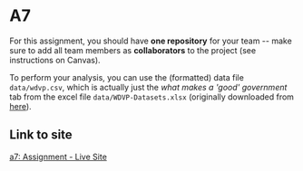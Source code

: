 # A7
For this assignment, you should have **one repository** for your team -- make sure to add all team members as **collaborators** to the project (see instructions on Canvas).

To perform your analysis, you can use the (formatted) data file `data/wdvp.csv`, which is actually just the _what makes a 'good' government_ tab from the excel file `data/WDVP-Datasets.xlsx` (originally downloaded from [here](https://wdvp.worldgovernmentsummit.org/)).

## Link to site
[a7: Assignment - Live Site](https://info201b-w19.github.io/a7-bernibarra/)
